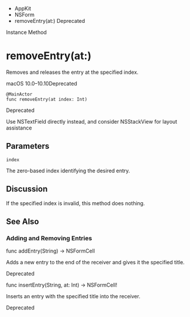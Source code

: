 

- AppKit
- NSForm
-  removeEntry(at:) Deprecated

Instance Method

# removeEntry(at:)

Removes and releases the entry at the specified index.

macOS 10.0–10.10Deprecated

``` source
@MainActor
func removeEntry(at index: Int)
```

Deprecated

Use NSTextField directly instead, and consider NSStackView for layout assistance

## Parameters 

`index`  

The zero-based index identifying the desired entry.

## Discussion

If the specified index is invalid, this method does nothing.

## See Also

### Adding and Removing Entries

func addEntry(String) -> NSFormCell

Adds a new entry to the end of the receiver and gives it the specified title.

Deprecated

func insertEntry(String, at: Int) -> NSFormCell!

Inserts an entry with the specified title into the receiver.

Deprecated

